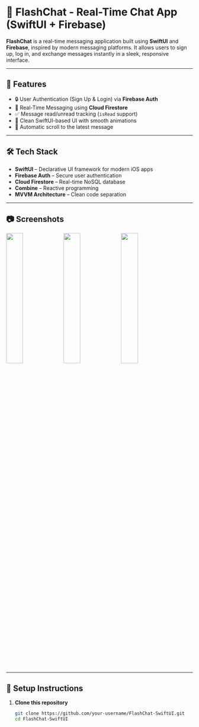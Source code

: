 # 📱 FlashChat - Real-Time Chat App (SwiftUI + Firebase)

**FlashChat** is a real-time messaging application built using **SwiftUI** and **Firebase**, inspired by modern messaging platforms. It allows users to sign up, log in, and exchange messages instantly in a sleek, responsive interface.

---

## 🚀 Features

- 🔒 User Authentication (Sign Up & Login) via **Firebase Auth**
- 💬 Real-Time Messaging using **Cloud Firestore**
- ✅ Message read/unread tracking (`isRead` support)
- 📲 Clean SwiftUI-based UI with smooth animations
- 🔁 Automatic scroll to the latest message

---

## 🛠️ Tech Stack

- **SwiftUI** – Declarative UI framework for modern iOS apps  
- **Firebase Auth** – Secure user authentication  
- **Cloud Firestore** – Real-time NoSQL database  
- **Combine** – Reactive programming  
- **MVVM Architecture** – Clean code separation  

---

## 📷 Screenshots

<p float="left">
  <img src="https://github.com/user-attachments/assets/78cea136-21a8-4673-a127-6c4d2c760d38" width="30%" />
  <img src="https://github.com/user-attachments/assets/63e89cfc-62e8-454f-bfc6-c23c22fa0510" width="30%" />
  <img src="https://github.com/user-attachments/assets/1fbcdaba-2ecb-4472-9091-5816ceab8749" width="30%" />
</p>

---

## 🔧 Setup Instructions

1. **Clone this repository**
   ```bash
   git clone https://github.com/your-username/FlashChat-SwiftUI.git
   cd FlashChat-SwiftUI
